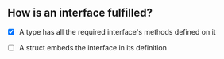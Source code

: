 ## How is an interface fulfilled?

- [x] A type has all the required interface's methods defined on it

- [ ] A struct embeds the interface in its definition
